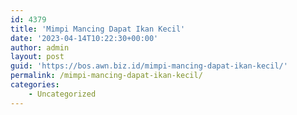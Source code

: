 ```yaml
---
id: 4379
title: 'Mimpi Mancing Dapat Ikan Kecil'
date: '2023-04-14T10:22:30+00:00'
author: admin
layout: post
guid: 'https://bos.awn.biz.id/mimpi-mancing-dapat-ikan-kecil/'
permalink: /mimpi-mancing-dapat-ikan-kecil/
categories:
    - Uncategorized
---
```


